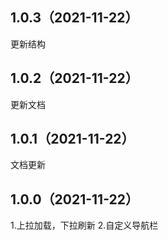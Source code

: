 ## 1.0.3（2021-11-22）
更新结构
## 1.0.2（2021-11-22）
更新文档
## 1.0.1（2021-11-22）
文档更新
## 1.0.0（2021-11-22）
1.上拉加载，下拉刷新
2.自定义导航栏

